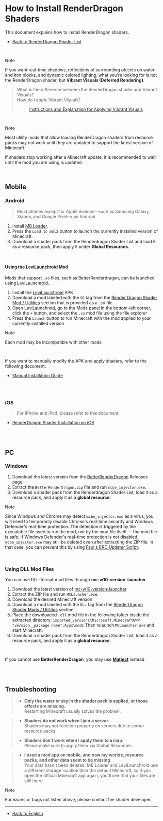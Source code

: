 # How to Install RenderDragon Shaders

This document explains how to install RenderDragon shaders.

- [Back to RenderDragon Shader List](/README.md)

<br>

> [!NOTE]
> If you want real-time shadows, reflections of surrounding objects on water and iron blocks, and dynamic colored lighting, what you're looking for is not the RenderDragon shader, but **Vibrant Visuals (Deferred Rendering)**.

> What is the difference between the RenderDragon shader and Vibrant Visuals?  
> How do I apply Vibrant Visuals?  
> > [Instructions and Explanation for Applying Vibrant Visuals](/docs/virbrant_visuals.md)

<br>

> [!NOTE]
> Most utility mods that allow loading RenderDragon shaders from resource packs may not work until they are updated to support the latest version of Minecraft.
>
> If shaders stop working after a Minecraft update, it is recommended to wait until the mod you are using is updated.

<br>

## Mobile

### Android

> Most phones except for Apple devices—such as Samsung Galaxy, Xiaomi, and Google Pixel—use Android.

1. Install [MB Loader](https://github.com/DominoKorean/Render-dragon-shader-list/blob/main/README.md#mb-loader).
2. Press the `Load to mbl2` button to launch the currently installed version of Minecraft.
3. Download a shader pack from the Renderdragon Shader List and load it as a resource pack, then apply it under **Global Resources**.

<br>

#### Using the LeviLaunchroid Mod

Mods that support `.so` files, such as BetterRenderdragon, can be launched using LeviLaunchroid.

1. Install the [LeviLaunchroid](https://github.com/LiteLDev/LeviLaunchroid/releases) APK
2. Download a mod labeled with the `SO` tag from the [Render Dragon Shader Mod / Utilities](https://github.com/DominoKorean/Render-dragon-shader-list?tab=readme-ov-file#render-dragon-shader-mod--utilities) section that is provided as a `.so` file
3. Open LeviLaunchroid, go to the Mods panel in the bottom-left corner, click the `+` button, and select the `.so` mod file using the file explorer
4. Press the `Launch` button to run Minecraft with the mod applied to your currently installed version

> [!NOTE]
> Each mod may be incompatible with other mods.


<br>

If you want to manually modify the APK and apply shaders, refer to the following document:
* [Manual Installation Guide](android.md)

<br>
<br>

### iOS

> For iPhone and iPad, please refer to this document.

* [RenderDragon Shader Installation on iOS](iOS.md)

<br>
<br>

## PC

### Windows

1. Download the latest version from the [BetterRenderDragon](https://github.com/QYCottage/BetterRenderDragon/releases) Releases page.
2. Extract the `BetterRenderDragon.zip` file and run `mcbe_injector.exe`.
3. Download a shader pack from the Renderdragon Shader List, load it as a resource pack, and apply it as a **global resource**.

> [!NOTE]
> Since Windows and Chrome may detect `mcbe_injector.exe` as a virus, you will need to temporarily disable Chrome's real-time security and Windows Defender's real-time protection.
> The detection is triggered by the executable file used to run the mod, not by the mod file itself — the mod file is safe.
> If Windows Defender's real-time protection is not disabled, `mcbe_injector.exe` may still be deleted even after extracting the ZIP file. In that case, you can prevent this by using [Fzul's BRD Updater Script](https://github.com/faizul726/brd-updater-script).

<br>

### Using DLL Mod Files

You can use DLL-format mod files through **mc-w10-version-launcher**.

1. Download the latest version of [mc-w10-version-launcher](https://github.com/QYCottage/mc-w10-version-launcher/releases).
2. Extract the ZIP file and run `MCLauncher.exe`.
3. Download the desired Minecraft version.
4. Download a mod labeled with the `DLL` tag from the [RenderDragon Shader Mods / Utilities](https://github.com/DominoKorean/Render-dragon-shader-list/blob/main/language/ko_kr/README.md#%EB%A0%8C%EB%8D%94%EB%93%9C%EB%9E%98%EA%B3%A4-%EC%85%B0%EC%9D%B4%EB%8D%94-%EB%AA%A8%EB%93%9C--%EC%9C%A0%ED%8B%B8%EB%A6%AC%ED%8B%B0) section.
5. Place the downloaded `.dll` mod file in the following folder inside the extracted directory:
   `imported_versions\Microsoft.MinecraftUWP "version__package name".Appx\mods`
   Then relaunch `MCLauncher.exe` and start Minecraft.
6. Download a shader pack from the Renderdragon Shader List, load it as a resource pack, and apply it as a **global resource**.

<br>

If you cannot use **BetterRenderDragon**, you may use [**Matject**](https://github.com/faizul726/matject) instead.

<br>
<br>

## Troubleshooting

> - **Only the water or sky in the shader pack is applied, or those effects are missing.**  
> Restarting Minecraft usually solves the problem.

> - **Shaders do not work when I join a server.**  
> Shaders may not function properly on servers due to server resource packs.

> - **Shaders don’t work when I apply them to a map.**  
> Please make sure to apply them via Global Resources.

> - **I used a mod app on mobile, and now my worlds, resource packs, and other data seem to be missing.**  
> Your data hasn't been deleted. MB Loader and LeviLaunchroid use a different storage location than the default Minecraft, so if you open the official Minecraft app again, you'll see that your files are still there.


> [!NOTE]  
> For issues or bugs not listed above, please contact the shader developer.

---

* [Back to English](/docs/installation/README.md)
